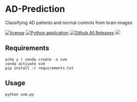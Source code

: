 # AD-Prediction

Classifying AD patients and normal controls from brain images

[![license](https://img.shields.io/github/license/MuGeminorum/Medical_Image_Computing.svg)](https://github.com/MuGeminorum/Medical_Image_Computing/blob/master/LICENSE)
[![Python application](https://github.com/MuGeminorum/Medical_Image_Computing/actions/workflows/python-app.yml/badge.svg?branch=ad)](https://github.com/MuGeminorum/Medical_Image_Computing/actions/workflows/python-app.yml)
[![Github All Releases](https://img.shields.io/github/downloads-pre/MuGeminorum/Medical_Image_Computing/v1.0/total)](https://github.com/MuGeminorum/Medical_Image_Computing/releases/tag/v1.0)
[![](https://img.shields.io/badge/wiki-AD_Prediction-89e051.svg)](https://github.com/MuGeminorum/Medical_Image_Computing/wiki/Chapter-II-%E2%80%90-Classifying-AD-patients-and-normal-controls-from-brain-images)

## Requirements
```
echo y | conda create -n svm
conda activate svm
pip install -r requirements.txt
```

## Usage
```
python svm.py
```

